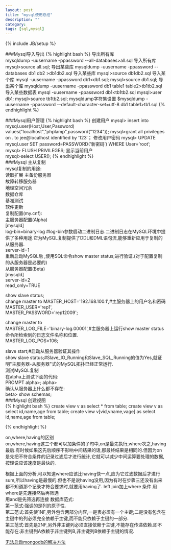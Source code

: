 ```yaml
---
layout: post
title: "mysql使用总结"
description: ""
category: 
tags: [sql,mysql]
---
```

{% include JB/setup %}

###Mysql导入导出
{% highlight bash %}
导出所有库  
    mysqldump -uusername -ppassword --all-databases>all.sql
导入所有库
    mysql>source all.sql;
导出某些库
    mysqldump -uusername -ppassword --databases db1 db2 >db1db2.sql
导入某些库
    mysql>source db1db2.sql
导入某个库
    mysql -uusername -ppassword db1<db1.sql;
    mysql>source db1.sql;
导出某个库
    mysqldump -uusername -ppassword db1 table1 table2>tb1tb2.sql
导入某些数据表
    mysql -uusername -ppassword db1<tb1tb2.sql
    mysql>user db1;
    mysql>source tb1tb2.sql;
mysqldump字符集设置
    $mysqldump -uusername -ppassword --default-character-set=utf-8 db1 table1>tb1.sql
{% endhighlight %}

###Mysql用户管理
{% highlight bash %}
创建用户
    mysql> insert into mysql.user(Host,User,Password) values("localhost","phplamp",password("1234"));
    mysql>grant all privileges on *.* to jee@localhost identified by ‘123′；
修改用户密码 
    mysql> UPDATE mysql.user SET password=PASSWORD(’新密码’) WHERE User=’root’;
    mysql> FLUSH PRIVILEGES;
显示当前用户    
    mysql>select USER();
{% endhighlight %}  
###Mysql 主从复制  
mysql复制的用途:  
读取扩展
主备份服务器  
故障转移服务器  
地理空间冗余  
数据仓库  
基准测试  
软件更新  
复制配置(my.cnf):    
主服务器配置(Alpha)  
[mysqld]  
log-bin=binary-log #log-bin参数启动二进制日志.二进制日志在MySQL环境中提供了多种用途.它为MySQL复制提供了DDL和DML语句流,能够重新应用于复制的从服务器.  
server-id=1  
重新启动MySQL后 ,使用SQL命令show master status;进行验证.(对于配置复制的从服务器是必要的)  
从服务器配置(Beta)  
[mysqld]  
server-id=2  
read_only=TRUE  

show slave status;  
change master to 
MASTER_HOST='192.168.100.1',#主服务器上的用户名和密码  
MASTER_USER='rep1',  
MASTER_PASSWORD='rep12009';  

change master to  
MASTER_LOG_FILE='binary-log.00001',#主服务器上运行show
 master status命令所检索到的日志文件名称和位置.      
MASTER_LOG_POS=106;  

slave start;#启动从服务器验证其操作  
show slave status;#Slave_IO_Running和Slave_SQL_Running的值为Yes,就证明"主服务器-从服务器"式的MySQL拓扑已经正常运行.  
测试MySQL复制  
在alpha上测试下面的代码:  
PROMPT alpha>;
alpha>  
确认从服务器上什么都不存在:  
beta> show schemas;  
###Mysql 创建视图  
{% highlight bash %}
create view v as select * from table;
create view v as select id,name,age from table;
create view v[vid,vname,vage] as select id,name,age from table;

{% endhighlight %} 

on,where,having的区别  
on,where,having这三个都可以加条件的子句中,on是最先执行,where次之,having最后.有时候如果这先后顺序不影响中间结果的话,那最终结果是相同的.但因为on是先把不符合条件的记录过滤后才进行统计,它就可以减少中间运算要处理的数据,按理说应该速度是最快的.

根据上面的分析,可以知道where应该比having快一点,应为它过滤数据后才进行sum,所以having是最慢的.但也不是说having没用,因为有时在步骤三还没有出来都不知道那个记录才符合要求时,就要用having了.
left join加上where 条件
用where是先连接然后再筛选  
用and是先筛选再连接 
数据库范式:  
第一范式:强调的是列的原子性.  
第二范式:首先使1NF,另外包含两部分内容,一是表必须有一个主键;二是没有包含在主键中的列必须完全依赖于主键,而不能只依赖于主键的一部分.  
第三范式:首先是2NF,另外非主键列必须直接依赖于主键,不能存在传递依赖.即不能存在:非主键列A依赖于非主键列B,非主键列B依赖于主键的情况.  


[无法启动mongodb的解决方法](http://stackoverflow.com/questions/16995616/monogodb-service-cannot-start-after-storage-extension-under-ubuntu-12-04)
